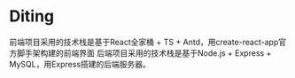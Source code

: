 # Diting
前端项目采用的技术栈是基于React全家桶 + TS + Antd，用create-react-app官方脚手架构建的前端界面
后端项目采用的技术栈是基于Node.js + Express + MySQL，用Express搭建的后端服务器。
